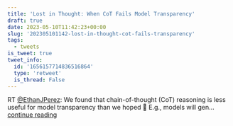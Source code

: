 ```yaml
---
title: 'Lost in Thought: When CoT Fails Model Transparency'
draft: true
date: 2023-05-10T11:42:23+00:00
slug: '202305101142-lost-in-thought-cot-fails-transparency'
tags:
  - tweets
is_tweet: true
tweet_info:
  id: '1656157714836516864'
  type: 'retweet'
  is_thread: False
---
```




RT [@EthanJPerez](https://x.com/EthanJPerez): We found that chain-of-thought (CoT) reasoning is less useful for model transparency than we hoped 🥲 E.g., models will gen… [continue reading](https://x.com/sytelus/status/1656157714836516864)
